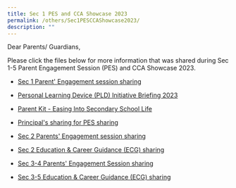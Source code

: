 ```yaml
---
title: Sec 1 PES and CCA Showcase 2023
permalink: /others/Sec1PESCCAShowcase2023/
description: ""
---
```

Dear Parents/ Guardians,

Please click the files below for more information that was shared during Sec 1-5 Parent Engagement Session (PES) and CCA Showcase 2023.

* [Sec 1 Parent' Engagement session sharing](/files/Sec%201%20MTP%20slides%20Jan%202023_website.pdf)

* [Personal Learning Device (PLD) Initiative Briefing 2023](/files/YCS%202023%20IP1%20-%20Parent%20Engagement%20Deck_2023.pdf)

* [Parent Kit - Easing Into Secondary School Life](/files/Parent%20Kit%20-%20Easing%20Into%20Secondary%20School%20Life.pdf)

* [Principal's sharing for PES sharing](/files/p's%20slides%20for%20pes%202023%20during%20qa.pdf)

* [Sec 2 Parents' Engagement session sharing](/files/sc_secondary%202%20parents'%20engagement%202023.pdf)

* [Sec 2 Education & Career Guidance (ECG) sharing ]()

* [Sec 3-4 Parents' Engagement Session sharing](/files/sc_secondary%203-4%20parents'%20engagement%202023.pdf)

* [Sec 3-5 Education & Career Guidance (ECG) sharing](/files/ecgc_sec%20345_ecg%20parent%20talk_ycss%2031%20mar%202023_final.pdf)